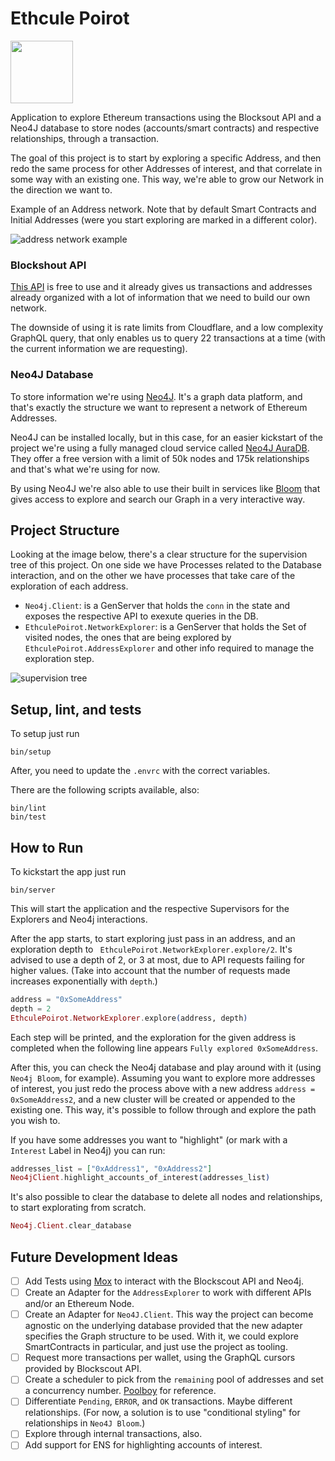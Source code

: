 # Ethcule Poirot

<img src="images/ethcule-poirot.jpg" width="100" />

Application to explore Ethereum transactions using the Blocksout API and a Neo4J database to store nodes (accounts/smart contracts) and respective relationships, through a transaction.

The goal of this project is to start by exploring a specific Address, and then redo the same process for other Addresses of interest, and that correlate in some way with an existing one. This way, we're able to grow our Network in the direction we want to.

Example of an Address network. Note that by default Smart Contracts and Initial Addresses (were you start exploring are marked in a different color).

![address network example](images/network-example.png)

### Blockshout API

[This API](https://blockscout.com/eth/mainnet/graphiql) is free to use and it already gives us transactions and addresses already organized with a lot of information that we need to build our own network.

The downside of using it is rate limits from Cloudflare, and a low complexity GraphQL query, that only enables us to query 22 transactions at a time (with the current information we are requesting).

### Neo4J Database

To store information we're using [Neo4J](https://neo4j.com/). It's a graph data platform, and that's exactly the structure we want to represent a network of Ethereum Addresses.

Neo4J can be installed locally, but in this case, for an easier kickstart of the project we're using a fully managed cloud service called [Neo4J AuraDB](https://neo4j.com/cloud/platform/aura-graph-database/?ref=get-started-dropdown-cta). They offer a free version with a limit of 50k nodes and 175k relationships and that's what we're using for now.

By using Neo4J we're also able to use their built in services like [Bloom](https://neo4j.com/product/bloom/) that gives access to explore and search our Graph in a very interactive way.

## Project Structure
Looking at the image below, there's a clear structure for the supervision tree of this project. On one side we have Processes related to the Database interaction, and on the other we have processes that take care of the exploration of each address.

- `Neo4j.Client`: is a GenServer that holds the `conn` in the state and exposes the respective API to exexute queries in the DB.
- `EthculePoirot.NetworkExplorer`: is a GenServer that holds the Set of visited nodes, the ones that are being explored by `EthculePoirot.AddressExplorer` and other info required to manage the exploration step.

![supervision tree](images/supervision-tree.png)

## Setup, lint, and tests

To setup just run

```
bin/setup
``` 

After, you need to update the `.envrc` with the correct variables.

There are the following scripts available, also:

```
bin/lint
bin/test
```

## How to Run

To kickstart the app just run 

```
bin/server
``` 

This will start the application and the respective Supervisors for the Explorers and Neo4j interactions.

After the app starts, to start exploring just pass in an address, and an exploration depth to ` EthculePoirot.NetworkExplorer.explore/2`. It's advised to use a depth of 2, or 3 at most, due to API requests failing for higher values. (Take into account that the number of requests made increases exponentially with `depth`.)

```elixir
address = "0xSomeAddress"
depth = 2
EthculePoirot.NetworkExplorer.explore(address, depth)
```

Each step will be printed, and the exploration for the given address is completed when the following line appears `Fully explored 0xSomeAddress`.

After this, you can check the Neo4j database and play around with it (using `Neo4j Bloom`, for example). Assuming you want to explore more addresses of interest, you just redo the process above with a new address `address = 0xSomeAddress2`, and a new cluster will be created or appended to the existing one. This way, it's possible to follow through and explore the path you wish to.

If you have some addresses you want to "highlight" (or mark with a `Interest` Label in Neo4j) you can run:

```elixir
addresses_list = ["0xAddress1", "0xAddress2"]
Neo4jClient.highlight_accounts_of_interest(addresses_list)
```

It's also possible to clear the database to delete all nodes and relationships, to start explorating from scratch.

```elixir
Neo4j.Client.clear_database
```

## Future Development Ideas

- [ ] Add Tests using [Mox](https://hexdocs.pm/mox/Mox.html) to interact with the Blockscout API and Neo4j.
- [ ] Create an Adapter for the `AddressExplorer` to work with different APIs and/or an Ethereum Node.
- [ ] Create an Adapter for `Neo4J.Client`. This way the project can become agnostic on the underlying database provided that the new adapter specifies the Graph structure to be used. With it, we could explore SmartContracts in particular, and just use the project as tooling.
- [ ] Request more transactions per wallet, using the GraphQL cursors provided by Blockscout API.
- [ ] Create a scheduler to pick from the `remaining` pool of addresses and set a concurrency number. [Poolboy](https://elixirschool.com/en/lessons/misc/poolboy) for reference.
- [ ] Differentiate `Pending`, `ERROR`, and `OK` transactions. Maybe different relationships. (For now, a solution is to use "conditional styling" for relationships in `Neo4J Bloom`.)
- [ ] Explore through internal transactions, also.
- [ ] Add support for ENS for highlighting accounts of interest.
